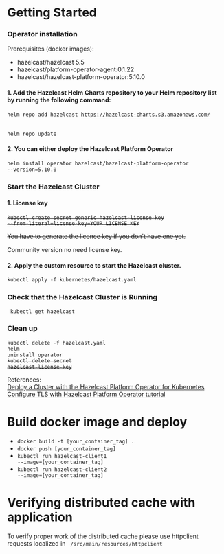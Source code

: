 # Getting Started

### Operator installation

Prerequisites (docker images):

- hazelcast/hazelcast 5.5
- hazelcast/platform-operator-agent:0.1.22
- hazelcast/hazelcast-platform-operator:5.10.0

#### 1. Add the Hazelcast Helm Charts repository to your Helm repository list by running the following command: <br/>

<code>helm repo add hazelcast https://hazelcast-charts.s3.amazonaws.com/ <br/></code><br/>
<code>helm repo update</code>

#### 2. You can either deploy the Hazelcast Platform Operator<br/>

<code>helm install operator hazelcast/hazelcast-platform-operator --version=5.10.0</code>

### Start the Hazelcast Cluster

#### 1. License key

~~<code>kubectl create secret generic hazelcast-license-key --from-literal=license-key=YOUR LICENSE KEY</code>~~

~~You have to generate the licence key if you don't have one yet.~~

Community version no need license key.

#### 2. Apply the custom resource to start the Hazelcast cluster.<br/>

<code>kubectl apply -f kubernetes/hazelcast.yaml</code>

### Check that the Hazelcast Cluster is Running

<code> kubectl get hazelcast</code>

### Clean up<br/>

<code>kubectl delete -f hazelcast.yaml</code><br/>
<code>helm uninstall operator</code><br/>
~~<code>kubectl delete secret hazelcast-license-key</code><br/>~~

References: <br/>
[Deploy a Cluster with the Hazelcast Platform Operator for Kubernetes](https://docs.hazelcast.com/operator/5.13/get-started)<br/>
[Configure TLS with Hazelcast Platform Operator tutorial](https://docs.hazelcast.com/tutorials/hazelcast-platform-operator-tls)

# Build docker image and deploy <br/>

- <code>docker build -t [your_container_tag] . </code>
- <code>docker push [your_container_tag]</code>
- <code>kubectl run hazelcast-client1 --image=[your_container_tag]</code>
- <code>kubectl run hazelcast-client2 --image=[your_container_tag]</code>

# Verifying distributed cache with application

To verify proper work of the distributed cache please use httpclient requests localized in <code>
/src/main/resources/httpclient</code>
